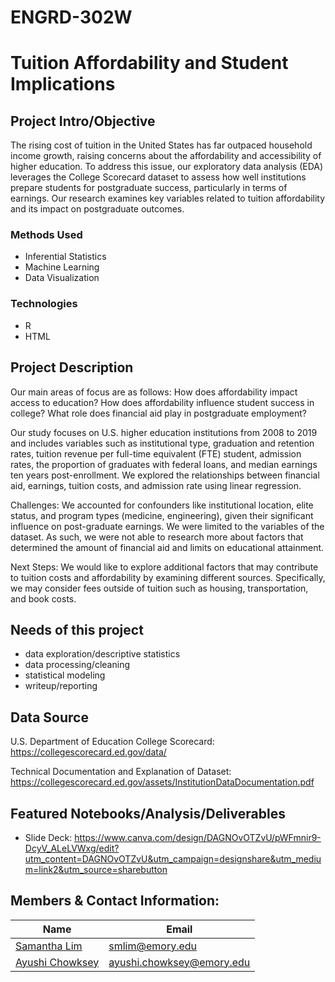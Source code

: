 # ENGRD-302W

# Tuition Affordability and Student Implications

## Project Intro/Objective
The rising cost of tuition in the United States has far outpaced household income growth, raising concerns about the affordability and accessibility of higher education. To address this issue, our exploratory data analysis (EDA) leverages the College Scorecard dataset to assess how well institutions prepare students for postgraduate success, particularly in terms of earnings. Our research examines key variables related to tuition affordability and its impact on postgraduate outcomes.

### Methods Used
* Inferential Statistics
* Machine Learning
* Data Visualization

### Technologies
* R 
* HTML

## Project Description
Our main areas of focus are as follows:
How does affordability impact access to education?
How does affordability influence student success in college?
What role does financial aid play in postgraduate employment?

Our study focuses on U.S. higher education institutions from 2008 to 2019 and includes variables such as institutional type, graduation and retention rates, tuition revenue per full-time equivalent (FTE) student, admission rates, the proportion of graduates with federal loans, and median earnings ten years post-enrollment. We explored the relationships between financial aid, earnings, tuition costs, and admission rate using linear regression. 

Challenges: We accounted for confounders like institutional location, elite status, and program types (medicine, engineering), given their significant influence on post-graduate earnings. We were limited to the variables of the dataset. As such, we were not able to research more about factors that determined the amount of financial aid and limits on educational attainment. 

Next Steps: We would like to explore additional factors that may contribute to tuition costs and affordability by examining different sources. Specifically, we may consider fees outside of tuition such as housing, transportation, and book costs. 

## Needs of this project

- data exploration/descriptive statistics
- data processing/cleaning
- statistical modeling
- writeup/reporting

## Data Source

U.S. Department of Education College Scorecard: https://collegescorecard.ed.gov/data/

Technical Documentation and Explanation of Dataset: https://collegescorecard.ed.gov/assets/InstitutionDataDocumentation.pdf

## Featured Notebooks/Analysis/Deliverables
* Slide Deck: https://www.canva.com/design/DAGNOvOTZvU/pWFmnir9-DcyV_ALeLVWxg/edit?utm_content=DAGNOvOTZvU&utm_campaign=designshare&utm_medium=link2&utm_source=sharebutton


## Members & Contact Information:

|Name     |  Email   | 
|---------|-----------------|
|[Samantha Lim](https://github.com/[smlim1])|     smlim@emory.edu    |
|[Ayushi Chowksey](https://github.com/[achowk2]) |     ayushi.chowksey@emory.edu    |

